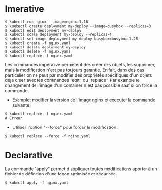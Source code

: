 # Imerative 
```
$ kubectl run nginx --image=nginx:1.16
$ kuebectl create deployment my-deploy --image=busybox --replicas=3
$ kubectl edit deployment my-deploy 
$ kubectl scale deployment my-deploy --replicas=4
$ kubectl set image deployment my-deploy busybox=busybox:1.28
$ kubectl create -f nginx.yaml
$ kubectl delete deployment my-deploy
$ kubectl delete -f nginx.yaml
$ kubectl replace -f nginx.yaml
```
Les commandes impérative permetent des créer des objets, les supprimer, mais la modification n'est pas toujours garantie. En fait, dans des cas particulier on ne peut par modifier des propriétés spécifiques d'un objets déjà créer avec les commandes "edit" ou "replace". Par example le changement de l'image d'un container n'est pas possible sauf si on force la commande.

- Exemple: modifier la version de l'image nginx et executer la commande suivante:
```
$ kubectl replace -f nginx.yaml
# Erreur
```
- Utiliser l'option "--force" pour forcer la modification:
```
$ kubectl replace --force -f nginx.yaml
```

# Declarative
La commande "apply" permet d'appliquer toutes modifications aporter à un fichier de définition d'une façon optimisée et sécurisée.
```
$ kubectl apply -f nginx.yaml
```